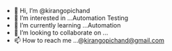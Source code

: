 - 👋 Hi, I’m @kirangopichand
- 👀 I’m interested in ...Automation Testing 
- 🌱 I’m currently learning ...Automation
- 💞️ I’m looking to collaborate on ... 
- 📫 How to reach me ...@kirangopichand@gmail.com

<!---
kirangopichand/kirangopichand is a ✨ special ✨ repository because its `README.md` (this file) appears on your GitHub profile.
You can click the Preview link to take a look at your changes.
--->
